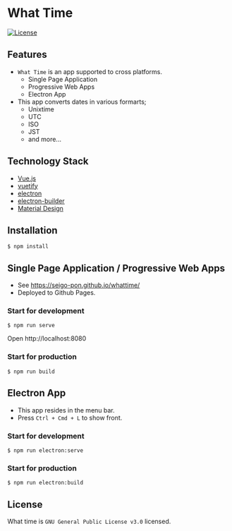 # What Time

[![License](https://img.shields.io/github/license/seigo-pon/whattime.svg)]()

## Features
- `What Time` is an app supported to cross platforms.
    - Single Page Application
    - Progressive Web Apps
    - Electron App
- This app converts dates in various formarts;
    - Unixtime
    - UTC
    - ISO
    - JST
    - and more...

## Technology Stack
- [Vue.js](https://github.com/vuejs/vue)
- [vuetify](https://github.com/vuetifyjs/vuetify)
- [electron](https://github.com/electron/electron)
- [electron-builder](https://github.com/electron-userland/electron-builder)
- [Material Design](https://material.io)

## Installation

```
$ npm install
```

## Single Page Application / Progressive Web Apps
- See https://seigo-pon.github.io/whattime/
- Deployed to Github Pages.

### Start for development

```
$ npm run serve
```

Open http://localhost:8080

### Start for production

```
$ npm run build
```

## Electron App
- This app resides in the menu bar.
- Press `Ctrl + Cmd + L` to show front.

### Start for development

```
$ npm run electron:serve
```

### Start for production

```
$ npm run electron:build
```

## License
What time is `GNU General Public License v3.0` licensed.
